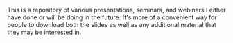 This is a repository of various presentations, seminars, and webinars I either have done or will be doing in the future. It's more of a convenient way for people to download both the slides as well as any additional material that they may be interested in.
